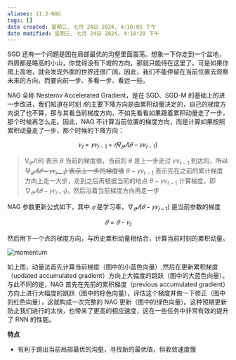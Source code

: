 ```yaml
---
aliases: 11.2-NAG
tags: []
date created: 星期三, 七月 24日 2024, 4:18:05 下午
date modified: 星期三, 七月 24日 2024, 4:18:29 下午
---
```


SGD 还有一个问题是困在局部最优的沟壑里面震荡。想象一下你走到一个盆地，四周都是略高的小山，你觉得没有下坡的方向，那就只能待在这里了。可是如果你爬上高地，就会发现外面的世界还很广阔。因此，我们不能停留在当前位置去观察未来的方向，而要向前一步、多看一步、看远一些。

NAG 全称 Nesterov Accelerated Gradient，是在 SGD、SGD-M 的基础上的进一步改进，我们知道在时刻 $𝑡$的主要下降方向是由累积动量决定的，自己的梯度方向说了也不算，那与其看当前梯度方向，不如先看看如果跟着累积动量走了一步，那个时候再怎么走。因此，NAG 不计算当前位置的梯度方向，而是计算如果按照累积动量走了一步，那个时候的下降方向：

$$𝑣_𝑡=𝛾𝑣_{𝑡−1}+𝜂∇_𝜃𝐽(𝜃−𝛾𝑣_{𝑡−1})$$
> $∇_{\theta}J(\theta)$ 表示 $\theta$ 当前的梯度值，当前的 $\theta$ 是上一步走过 $\gamma v_{t-1}$ 到达的，~~所以 $∇_𝜃𝐽(𝜃−𝛾𝑣_{𝑡−1})$ 表示上一步的梯度值~~
> $\theta-\gamma v_{t-1}$ 表示先在之前的累计梯度方向上走一大步，走到之后再根据当前的地点 $\theta-\gamma v_{t-1}$ 计算梯度，即 $∇_𝜃𝐽(𝜃−𝛾𝑣_{𝑡−1})$，然后沿着当前梯度方向再走一步

NAG 参数更新公式如下，其中 $𝜂$ 是学习率，$∇_𝜃𝐽(𝜃−𝛾𝑣_{𝑡−1})$ 是当前参数的梯度

$$𝜃=𝜃−𝑣_𝑡$$

然后用下一个点的梯度方向，与历史累积动量相结合，计算当前时刻的累积动量。

![momentum](https://paddlepedia.readthedocs.io/en/latest/_images/momentum.png)

如上图，动量法首先计算当前梯度（图中的小蓝色向量）,然后在更新累积梯度（updated accumulated gradient）方向上大幅度的跳跃（图中的大蓝色向量）。与此不同的是，NAG 首先在先前的累积梯度（previous accumulated gradient）方向上进行大幅度的跳跃（图中的棕色向量），评估这个梯度并做一下修正（图中的红色向量），这就构成一次完整的 NAG 更新（图中的绿色向量）。这种预期更新防止我们进行的太快，也带来了更高的相应速度，这在一些任务中非常有效的提升了 RNN 的性能。

**特点**

- 有利于跳出当前局部最优的沟壑，寻找新的最优值，但收敛速度慢
